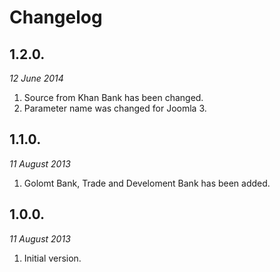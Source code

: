 Changelog
==

1.2.0.
--

*12 June 2014*

1. Source from Khan Bank has been changed.
2. Parameter name was changed for Joomla 3.

1.1.0.
--
*11 August 2013*

1. Golomt Bank, Trade and Develoment Bank has been added.

1.0.0.
--

*11 August 2013*

1. Initial version.
